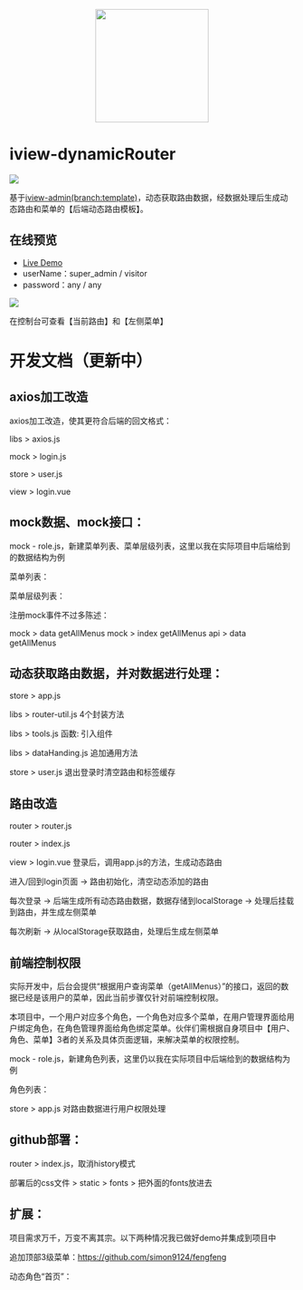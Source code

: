 <p align="center">
    <a href="https://www.iviewui.com">
        <img width="200" src="https://file.iviewui.com/logo-new.svg">
    </a>
</p>

# iview-dynamicRouter

<a href="https://github.com/iview/iview-admin/tree/template"><img src="https://img.shields.io/badge/iview--admin-template-brightgreen"></a>

基于<a href="https://github.com/iview/iview-admin" target="_blank">iview-admin(branch:template)</a>，动态获取路由数据，经数据处理后生成动态路由和菜单的【后端动态路由模板】。

## 在线预览

- <a href="https://simon9124.github.io/iview-dynamicRouter" target="_blank">Live Demo</a>
- userName：super_admin / visitor
- password：any / any

<img src="https://mmbiz.qpic.cn/mmbiz_png/Tlm6c1DNgXQMvtNjibjXM4hxUhrRpicuaRUpB5Yp6lFHR6hKlW6OCHicQEx5eD4vGIPPhH2iceBeqI0T2MGrCloLibg/0?wx_fmt=png">

在控制台可查看【当前路由】和【左侧菜单】


# 开发文档（更新中）

## axios加工改造

axios加工改造，使其更符合后端的回文格式：

libs > axios.js

mock > login.js

store > user.js

view > login.vue


## mock数据、mock接口：

mock - role.js，新建菜单列表、菜单层级列表，这里以我在实际项目中后端给到的数据结构为例

菜单列表：

菜单层级列表：


注册mock事件不过多陈述：

mock > data getAllMenus
mock > index getAllMenus
api > data getAllMenus


## 动态获取路由数据，并对数据进行处理：

store > app.js

libs > router-util.js 4个封装方法

libs > tools.js 函数: 引入组件

libs > dataHanding.js 追加通用方法

store > user.js 退出登录时清空路由和标签缓存


## 路由改造

router > router.js

router > index.js

view > login.vue 登录后，调用app.js的方法，生成动态路由


进入/回到login页面 -> 路由初始化，清空动态添加的路由

每次登录 -> 后端生成所有动态路由数据，数据存储到localStorage -> 处理后挂载到路由，并生成左侧菜单

每次刷新 -> 从localStorage获取路由，处理后生成左侧菜单


## 前端控制权限

实际开发中，后台会提供“根据用户查询菜单（getAllMenus）”的接口，返回的数据已经是该用户的菜单，因此当前步骤仅针对前端控制权限。

本项目中，一个用户对应多个角色，一个角色对应多个菜单，在用户管理界面给用户绑定角色，在角色管理界面给角色绑定菜单。伙伴们需根据自身项目中【用户、角色、菜单】3者的关系及具体页面逻辑，来解决菜单的权限控制。

mock - role.js，新建角色列表，这里仍以我在实际项目中后端给到的数据结构为例

角色列表：

store > app.js 对路由数据进行用户权限处理


## github部署：

router > index.js，取消history模式

部署后的css文件 > static > fonts > 把外面的fonts放进去


## 扩展：

项目需求万千，万变不离其宗。以下两种情况我已做好demo并集成到项目中

追加顶部3级菜单：https://github.com/simon9124/fengfeng

动态角色“首页”：
